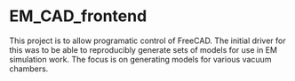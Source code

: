 # EM_CAD_frontend
This project is to allow programatic control of FreeCAD. The initial driver for this was to be able to reproducibly generate sets of models for use in EM simulation work. The focus is on generating models for various vacuum chambers.
